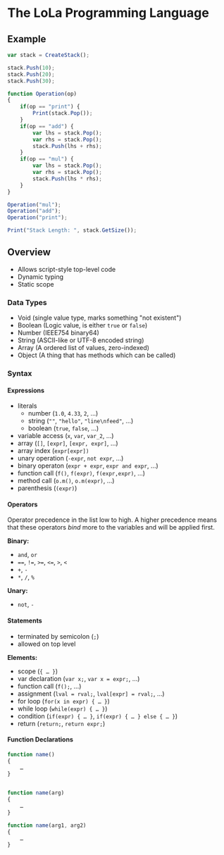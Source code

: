 # The LoLa Programming Language

## Example

```js
var stack = CreateStack();

stack.Push(10);
stack.Push(20);
stack.Push(30);

function Operation(op)
{
	if(op == "print") {
		Print(stack.Pop());
	}
	if(op == "add") {
		var lhs = stack.Pop();
		var rhs = stack.Pop();
		stack.Push(lhs + rhs);
	}
	if(op == "mul") {
		var lhs = stack.Pop();
		var rhs = stack.Pop();
		stack.Push(lhs * rhs);
	}
}

Operation("mul");
Operation("add");
Operation("print");

Print("Stack Length: ", stack.GetSize());
```

## Overview

- Allows script-style top-level code
- Dynamic typing
- Static scope


### Data Types
- Void (single value type, marks something "not existent")
- Boolean (Logic value, is either `true` or `false`)
- Number (IEEE754 binary64)
- String (ASCII-like or UTF-8 encoded string)
- Array (A ordered list of values, zero-indexed)
- Object (A thing that has methods which can be called)

### Syntax

#### Expressions

- literals
	- number (`1.0`, `4.33`, `2`, …)
	- string (`""`, `"hello"`, `"line\nfeed"`, …)
	- boolean (`true`, `false`, …)
- variable access (`x`, `var`, `var_2`, …)
- array (`[]`, `[expr]`, `[expr, expr]`, …)
- array index (`expr[expr])`
- unary operation (`-expr`, `not expr`, …)
- binary operaton (`expr + expr`, `expr and expr`, …)
- function call (`f()`, `f(expr)`, `f(expr,expr)`, …)
- method call (`o.m()`, `o.m(expr)`, …)
- parenthesis (`(expr)`)

#### Operators

Operator precedence in the list low to high. A higher precedence means
that these operators *bind* more to the variables and will be applied
first.

**Binary:**
- `and`, `or`
- `==`, `!=`, `>=`, `<=`, `>`, `<`
- `+`, `-`
- `*`, `/`, `%`

**Unary:**
- `not`, `-`

#### Statements

- terminated by semicolon (`;`)
- allowed on top level

**Elements:**
- scope (`{ … }`)
- var declaration (`var x;`, `var x = expr;`, …)
- function call (`f();`, …)
- assignment (`lval = rval;`, `lval[expr] = rval;`, …)
- for loop (`for(x in expr) { … }`)
- while loop (`while(expr) { … }`)
- condition (`if(expr) { … }`, `if(expr) { … } else { … }`)
- return (`return;`, `return expr;`)

#### Function Declarations

```js
function name()
{
	…
}


function name(arg)
{
	…
}

function name(arg1, arg2)
{
	…
}
```


